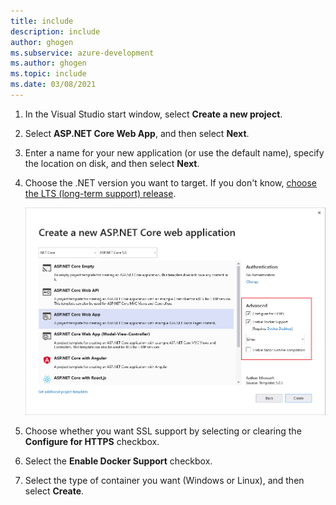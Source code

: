 ```yaml
---
title: include
description: include
author: ghogen
ms.subservice: azure-development
ms.author: ghogen
ms.topic: include
ms.date: 03/08/2021
---
```


1. In the Visual Studio start window, select **Create a new project**.
1. Select **ASP.NET Core Web App**, and then select **Next**.
1. Enter a name for your new application (or use the default name), specify the location on disk, and then select **Next**.
1. Choose the .NET version you want to target. If you don't know, [choose the LTS (long-term support) release](https://dotnet.microsoft.com/download/dotnet).

   ![Create a web project - Additional information screen](../../media/create-aspnet5-app/net-core-50-enable-docker-support-visual-studio.png)

1. Choose whether you want SSL support by selecting or clearing the **Configure for HTTPS** checkbox.
1. Select the **Enable Docker Support** checkbox.
1. Select the type of container you want (Windows or Linux), and then select **Create**.
